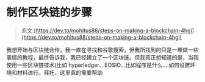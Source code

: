 # 制作区块链的步骤

> 原文:[https://dev.to/mohitus88/steps-on-making-a-blockchain-4hgi](https://dev.to/mohitus88/steps-on-making-a-blockchain-4hgi)

我想开始与区块链合作，我一直在寻找和谷歌搜索，但我所找到的只是一堆做一些事情的教程，最终告诉我，我已经建立了一个区块链。但我真正想知道的是，当我使用一些区块链技术(比如 hyperledger、EOSIO...比如程序是什么....如何设置环境和材料进行。拜托，这里真的需要帮助